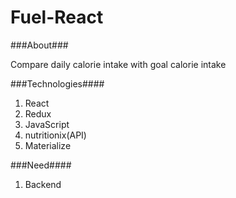 # Fuel-React

###About###

Compare daily calorie intake with goal calorie intake

###Technologies####

1. React
2. Redux
3. JavaScript
4. nutritionix(API)
5. Materialize

###Need####

1. Backend

